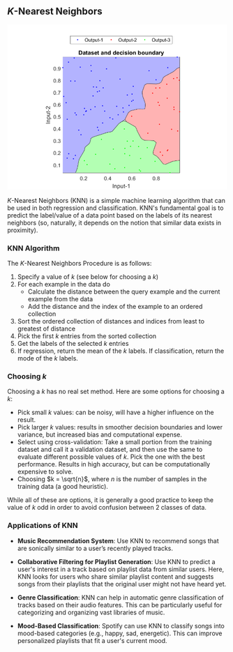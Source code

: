 ## $K$-Nearest Neighbors

![alt text](knn.png)

$K$-Nearest Neighbors (KNN) is a simple machine learning algorithm that can be used in both regression and classification. KNN's fundamental goal is to predict the label/value of a data point based on the labels of its nearest neighbors (so, naturally, it depends on the notion that similar data exists in proximity).

### KNN Algorithm

The $K$-Nearest Neighbors Procedure is as follows:

1. Specify a value of $k$ (see below for choosing a $k$)
2. For each example in the data do
    - Calculate the distance between the query example and the current example from the data
    - Add the distance and the index of the example to an ordered collection
3. Sort the ordered collection of distances and indices from least to greatest of distance
4. Pick the first $k$ entries from the sorted collection
5. Get the labels of the selected $k$ entries
6. If regression, return the mean of the $k$ labels. If classification, return the mode of the $k$ labels.

### Choosing $k$

Choosing a $k$ has no real set method. Here are some options for choosing a $k$:

- Pick small $k$ values: can be noisy, will have a higher influence on the result.
- Pick larger $k$ values: results in smoother decision boundaries and lower variance, but increased bias and computational expense.
- Select using cross-validation: Take a small portion from the training dataset and call it a validation dataset, and then use the same to evaluate different possible values of $k$. Pick the one with the best performance. Results in high accuracy, but can be computationally expensive to solve.
- Choosing $k = \sqrt{n}$, where $n$ is the number of samples in the training data (a good heuristic).

While all of these are options, it is generally a good practice to keep the value of $k$ odd in order to avoid confusion between 2 classes of data.

### Applications of KNN

- **Music Recommendation System**: Use KNN to recommend songs that are sonically similar to a user’s recently played tracks.

- **Collaborative Filtering for Playlist Generation**: Use KNN to predict a user's interest in a track based on playlist data from similar users. Here, KNN looks for users who share similar playlist content and suggests songs from their playlists that the original user might not have heard yet.

- **Genre Classification**: KNN can help in automatic genre classification of tracks based on their audio features. This can be particularly useful for categorizing and organizing vast libraries of music.

- **Mood-Based Classification**: Spotify can use KNN to classify songs into mood-based categories (e.g., happy, sad, energetic). This can improve personalized playlists that fit a user's current mood.